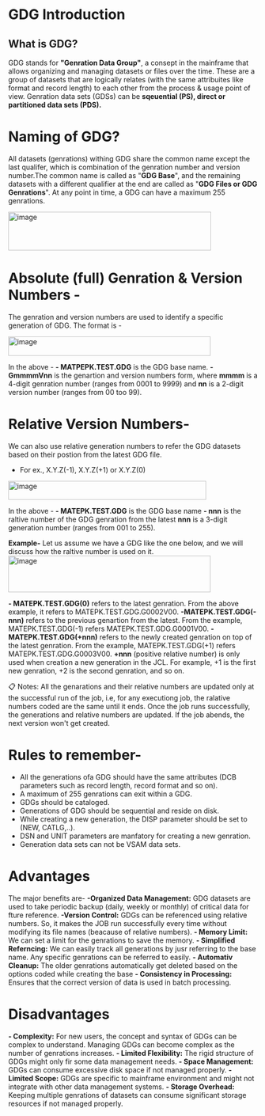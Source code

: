 # GDG Introduction

## What is GDG?
GDG stands for **"Genration Data Group"**, a consept in the mainframe that allows organizing and managing datasets or files over the time.
These are a group of datasets that are logically relates (with the same attribuites like format and record length) to each other from the process & usage point of view.
Genration data sets (GDSs) can be **sqeuential (PS), direct or partitioned data sets (PDS).**

# Naming of GDG?
All datasets (genrations) withing GDG share the common name except the last qualifer, which is combination of the genration number and version number.The common name is called as "**GDG Base**", and the remaining datasets with a different qualifier at the end are called as "**GDG Files or GDG Genrations**". At any point in time, a GDG can have a maximum 255 genrations.

<img width="410" height="78" alt="image" src="https://github.com/user-attachments/assets/9e5cd0d5-a42e-4cf7-b1b9-7ca7759dcecc" />

# Absolute (full) Genration & Version Numbers -
The genration and version numbers are used to identify a specific generation of GDG. The format is -

<img width="409" height="39" alt="image" src="https://github.com/user-attachments/assets/2637ebd5-3901-4313-8c33-839bf19fb3ed" />

In the above -
**- MATPEPK.TEST.GDG** is the GDG base name.
**- GmmmmVnn** is the genartion and version numbers form, where **mmmm** is a 4-digit genration number (ranges from 0001 to 9999) and **nn** is a 2-digit version number (ranges from 00 too 99).

# Relative Version Numbers-
We can also use relative generation numbers to refer the GDG datasets based on their postion from the latest GDG file. 
- For ex., X.Y.Z(-1), X.Y.Z(+1) or X.Y.Z(0)
  
<img width="400" height="38" alt="image" src="https://github.com/user-attachments/assets/6dde32cf-5784-45ba-81d5-ec1a12da8ab6" />

In the above -
**- MATEPK.TEST.GDG** is the GDG base name
**- nnn** is the raltive number of the GDG genration from the latest **nnn** is a 3-digit generation number (ranges from 001 to 255).

**Example-** Let us assume we have a GDG like the one below, and we will discuss how the raltive number is used on it.
<img width="409" height="74" alt="image" src="https://github.com/user-attachments/assets/8d7992a1-2404-4f76-a04b-9af785f58cfc" />

**- MATEPK.TEST.GDG(0)** refers to the latest genration. From the above example, it refers to MATEPK.TEST.GDG.G0002V00.
**-MATEPK.TEST.GDG(-nnn)** refers to the previous genartion from the latest. From the example, MATEPK.TEST.GDG(-1) refers MATEPK.TEST.GDG.G0001V00.
**-MATEPK.TEST.GDG(+nnn)** refers to the newly created genration on top of the latest genration. From the example, MATEPK.TEST.GDG(+1) refers MATEPK.TEST.GDG.G0003V00.
**+nnn** (positive relative number) is only used when creation a new generation in the JCL. For example, +1 is the first new genration, +2 is the second genration, and so on.

📋 Notes: All the genarations and their relative numbers are updated only at the successful run of the job, i.e, for any executiong job, the ralative numbers coded are the same until it ends. Once the job runs successfully, the generations and relative numbers are updated. If the job abends, the next version won't get created.

# Rules to remember-
- All the generations ofa GDG should have the same attributes (DCB parameters such as record length, record format and so on).
- A maximum of 255 genrations can exit within a GDG.
- GDGs should be cataloged.
- Generations of GDG should be sequential and reside on disk.
- While creating a new generation, the DISP parameter should be set to (NEW, CATLG,..).
- DSN and UNIT parameters are manfatory for creating a new genration.
- Generation data sets can not be VSAM data sets.

# Advantages
The major benefits are-
**-Organized Data Management:** GDG datasets are used to take periodic       backup (daily, weekly or monthly) of critical data for fture reference.
**-Version Control:** GDGs can be referenced using relative numbers. So, it makes the JOB run successfully every time without modifying its file names (beacause of relative numbers).
**- Memory Limit:** We can set a limit for the genrations to save the memory.
**- Simplified Referncing:** We can easily track all generations by jusr referring to the base name. Any specific genrations can be referred to easily.
**- Automativ Cleanup:** The older genrations automatically get deleted based on the options coded while creating the base
**- Consistency in Processing:** Ensures that the correct version of data is used in batch processing.

# Disadvantages
**- Complexity:** For new users, the concept and syntax of GDGs can be complex to understand. Managing GDGs can become complex as the number of genrations increases.
**- Limited Flexibility:** The rigid structure of GDGs might only fir some data management needs.
**- Space Management:** GDGs can consume excessive disk space if not managed properly.
**- Limited Scope:** GDGs are specific to mainframe environment and might not integrate with other data management systems.
**- Storage Overhead:** Keeping multiple genrations of datasets can consume significant storage resources if not managed properly.




  









